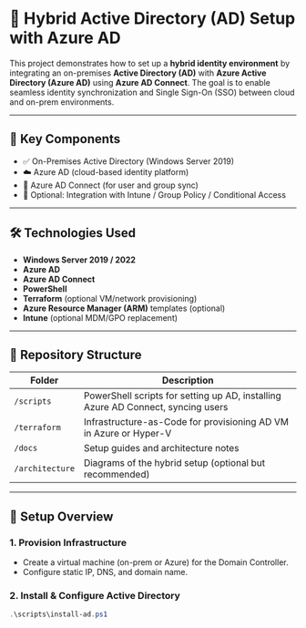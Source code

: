 # 🏢 Hybrid Active Directory (AD) Setup with Azure AD

This project demonstrates how to set up a **hybrid identity environment** by integrating an on-premises **Active Directory (AD)** with **Azure Active Directory (Azure AD)** using **Azure AD Connect**. The goal is to enable seamless identity synchronization and Single Sign-On (SSO) between cloud and on-prem environments.

---

## 📌 Key Components

- ✅ On-Premises Active Directory (Windows Server 2019)
- ☁️ Azure AD (cloud-based identity platform)
- 🔄 Azure AD Connect (for user and group sync)
- 🔐 Optional: Integration with Intune / Group Policy / Conditional Access

---

## 🛠️ Technologies Used

- **Windows Server 2019 / 2022**
- **Azure AD**
- **Azure AD Connect**
- **PowerShell**
- **Terraform** (optional VM/network provisioning)
- **Azure Resource Manager (ARM)** templates (optional)
- **Intune** (optional MDM/GPO replacement)

---

## 📁 Repository Structure

| Folder         | Description                                         |
|----------------|-----------------------------------------------------|
| `/scripts`     | PowerShell scripts for setting up AD, installing Azure AD Connect, syncing users |
| `/terraform`   | Infrastructure-as-Code for provisioning AD VM in Azure or Hyper-V |
| `/docs`        | Setup guides and architecture notes |
| `/architecture`| Diagrams of the hybrid setup (optional but recommended) |

---

## 🚀 Setup Overview

### 1. Provision Infrastructure
- Create a virtual machine (on-prem or Azure) for the Domain Controller.
- Configure static IP, DNS, and domain name.

### 2. Install & Configure Active Directory
```powershell
.\scripts\install-ad.ps1
